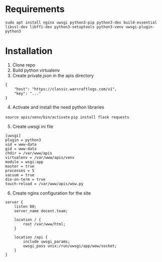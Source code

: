 # Requirements

`sudo apt install nginx uwsgi python3-pip python3-dev build-essential libssl-dev libffi-dev python3-setuptools python3-venv uwsgi-plugin-python3`

# Installation

1. Clone repo
2. Build python virtualenv
3. Create private.json in the apis directory

```
{
    "host": "https://classic.warcraftlogs.com/v1",
    "key": "..."
}
```

4. Activate and install the need python libraries

`source apis/venv/bin/activate`
`pip install flask requests`

5. Create uwsgi ini file

```
[uwsgi]
plugin = python3
uid = www-data
gid = www-data
chdir = /var/www/apis
virtualenv = /var/www/apis/venv
module = wsgi:app
master = true
processes = 5
vacuum = true
die-on-term = true
touch-reload = /var/www/apis/wow.py
```

6. Create nginx configuration for the site

```
server {
    listen 80;
    server_name decent.team;

    location / {
        root /var/www/html;
    }

    location /api {
        include uwsgi_params;
        uwsgi_pass unix:/run/uwsgi/app/wow/socket;
    }
}
```
